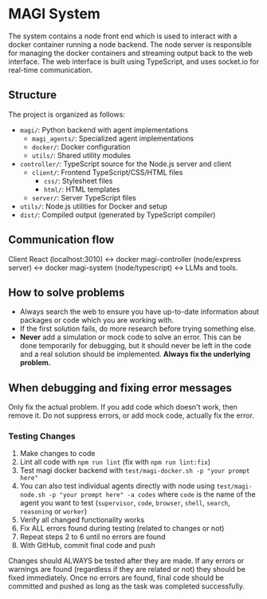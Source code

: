 # MAGI System

The system contains a node front end which is used to interact with a docker container running a node backend. The node server is responsible for managing the docker containers and streaming output back to the web interface. The web interface is built using TypeScript, and uses socket.io for real-time communication.

## Structure

The project is organized as follows:

- `magi/`: Python backend with agent implementations
    - `magi_agents/`: Specialized agent implementations
    - `docker/`: Docker configuration
    - `utils/`: Shared utility modules
- `controller/`: TypeScript source for the Node.js server and client
    - `client/`: Frontend TypeScript/CSS/HTML files
        - `css/`: Stylesheet files
        - `html/`: HTML templates
    - `server/`: Server TypeScript files
- `utils/`: Node.js utilities for Docker and setup
- `dist/`: Compiled output (generated by TypeScript compiler)

## Communication flow

Client React (localhost:3010) <-> docker magi-controller (node/express server) <-> docker magi-system (node/typescript) <-> LLMs and tools.

## How to solve problems

- Always search the web to ensure you have up-to-date information about packages or code which you are working with.
- If the first solution fails, do more research before trying something else.
- **Never** add a simulation or mock code to solve an error. This can be done temporarily for debugging, but it should never be left in the code and a real solution should be implemented. **Always fix the underlying problem.**

## When debugging and fixing error messages

Only fix the actual problem. If you add code which doesn't work, then remove it. Do not suppress errors, or add mock code, actually fix the error.

### Testing Changes

1. Make changes to code
2. Lint all code with `npm run lint` (fix with `npm run lint:fix`)
3. Test magi docker backend with `test/magi-docker.sh -p "your prompt here"`
4. You can also test individual agents directly with node using `test/magi-node.sh -p "your prompt here" -a codes` where `code` is the name of the agent you want to test (`supervisor`, `code`, `browser`, `shell`, `search`, `reasoning` or `worker`)
5. Verify all changed functionality works
6. Fix ALL errors found during testing (related to changes or not)
7. Repeat steps 2 to 6 until no errors are found
8. With GitHub, commit final code and push

Changes should ALWAYS be tested after they are made. If any errors or warnings are found (regardless if they are related or not) they should be fixed immediately. Once no errors are found, final code should be committed and pushed as long as the task was completed successfully.
